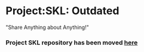 # Project:SKL: Outdated

"Share Anything about Anything!"

### Project SKL repository has been moved [here](https://github.com/joshxfi/project-share-ko-lang)
